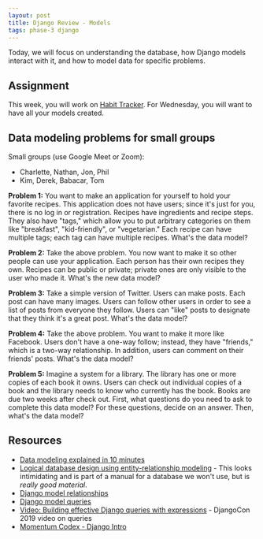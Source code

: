 ```yaml
---
layout: post
title: Django Review - Models
tags: phase-3 django
---
```


Today, we will focus on understanding the database, how Django models interact with it, and how to model data for specific problems.

## Assignment

This week, you will work on [Habit Tracker](https://classroom.github.com/a/47PanCbE). For Wednesday, you will want to have all your models created.

## Data modeling problems for small groups

Small groups (use Google Meet or Zoom):

- Charlette, Nathan, Jon, Phil
- Kim, Derek, Babacar, Tom

**Problem 1:** You want to make an application for yourself to hold your favorite recipes. This application does not have users; since it's just for you, there is no log in or registration. Recipes have ingredients and recipe steps. They also have "tags," which allow you to put arbitrary categories on them like "breakfast", "kid-friendly", or "vegetarian." Each recipe can have multiple tags; each tag can have multiple recipes. What's the data model?

**Problem 2:** Take the above problem. You now want to make it so other people can use your application. Each person has their own recipes they own. Recipes can be public or private; private ones are only visible to the user who made it. What's the new data model?

**Problem 3:** Take a simple version of Twitter. Users can make posts. Each post can have many images. Users can follow other users in order to see a list of posts from everyone they follow. Users can "like" posts to designate that they think it's a great post. What's the data model?

**Problem 4:** Take the above problem. You want to make it more like Facebook. Users don't have a one-way follow; instead, they have "friends," which is a two-way relationship. In addition, users can comment on their friends' posts. What's the data model?

**Problem 5:** Imagine a system for a library. The library has one or more copies of each book it owns. Users can check out individual copies of a book and the library needs to know who currently has the book. Books are due two weeks after check out. First, what questions do you need to ask to complete this data model? For these questions, decide on an answer. Then, what's the data model?

## Resources

- [Data modeling explained in 10 minutes](https://www.credera.com/insights/data-modeling-explained-in-10-minutes-or-less/)
- [Logical database design using entity-relationship modeling](https://www.ibm.com/support/knowledgecenter/SSEPEK_11.0.0/intro/src/tpc/db2z_logicaldbdesignentityrelationshp.html) - This looks intimidating and is part of a manual for a database we won't use, but is _really good material_.
- [Django model relationships](https://docs.djangoproject.com/en/3.0/topics/db/models/#relationships)
- [Django model queries](https://docs.djangoproject.com/en/3.0/topics/db/queries/)
- [Video: Building effective Django queries with expressions](https://www.youtube.com/watch?v=a-sfr6y_hY8&list=PL2NFhrDSOxgXXUMIGOs8lNe2B-f4pXOX-&index=9) - DjangoCon 2019 video on queries
- [Momentum Codex - Django Intro](https://codex.momentumlearn.com/docs/django/intro)
